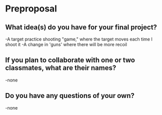 # Preproposal

## What idea(s) do you have for your final project?

-A target practice shooting "game," where the target moves each time I shoot it
-A change in 'guns' where there will be more recoil 

## If you plan to collaborate with one or two classmates, what are their names?

-none

## Do you have any questions of your own?

-none
